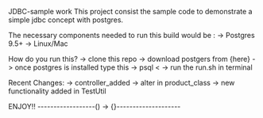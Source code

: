JDBC-sample work This project consist the sample code to demonstrate a simple jdbc concept with postgres.

The necessary components needed to run this build would be :
			-> Postgres 9.5+
			-> Linux/Mac

How do you run this?
	-> clone this repo
	-> download postgers from {here}
	-> once postgres is installed type this -> psql <dbname> < <file in cloned db folder>
	-> run the run.sh in terminal

Recent Changes:
	-> controller_added
	-> alter in product_class
	-> new functionality added in TestUtil

ENJOY!!
	------------------() -> {}--------------------